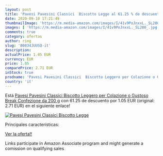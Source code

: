 ```yaml
---
layout: post
title: 'Pavesi Pavesini Classici  Biscotto Legge al 61.25 % de descuento'
date: 2020-09-10 17:21:49
thumbnailImage: 'https://m.media-amazon.com/images/I/41v9PoJnxxL._SL200_.jpg'
images: [ 'https://m.media-amazon.com/images/I/41v9PoJnxxL._SL200_.jpg' ]
comments: true
category: ofertas
author: ring
slug: 'B0034JUUSQ-it'
description:
actualPrice: 1.05 EUR
currency: EUR
price: 1.05
comparePrice: 2.71 EUR
inStock: true
prodname: 'Pavesi Pavesini Classici  Biscotto Leggero per Colazione o Gustoso Break  Confezione da 200 g'
country: 'it'
---
```


Está [Pavesi Pavesini Classici  Biscotto Leggero per Colazione o Gustoso Break  Confezione da 200 g](https://www.amazon.it/dp/B0034JUUSQ/?tag=tolees00-21) con 61.25 de descuento por 1.05 EUR (original: 2.71 EUR) en el siguiente enlace!

[![Pavesi Pavesini Classici  Biscotto Legge](https://m.media-amazon.com/images/I/41v9PoJnxxL._SL200_.jpg)](https://www.amazon.it/dp/B0034JUUSQ/?tag=tolees00-21)

Principales características:


[Ver la oferta!!](https://www.amazon.it/dp/B0034JUUSQ/?tag=tolees00-21)

Links participate in Amazon Associate program and might generate a comission on qualifying sales


